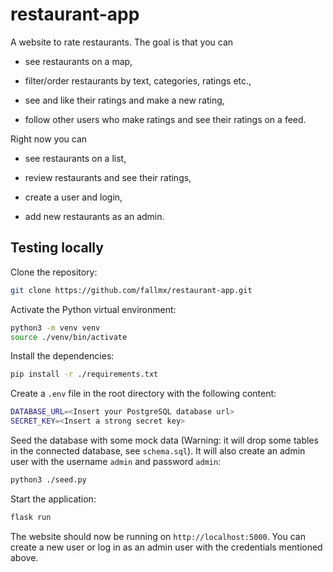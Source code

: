 # restaurant-app

A website to rate restaurants. The goal is that you can

- see restaurants on a map,

- filter/order restaurants by text, categories, ratings etc.,

- see and like their ratings and make a new rating,

- follow other users who make ratings and see their ratings on a feed.

  

Right now you can

- see restaurants on a list,

- review restaurants and see their ratings,

- create a user and login,

- add new restaurants as an admin.

## Testing locally
Clone the repository:
```bash
git clone https://github.com/fallmx/restaurant-app.git
```
Activate the Python virtual environment:
```bash
python3 -m venv venv
source ./venv/bin/activate
```
Install the dependencies:
```bash
pip install -r ./requirements.txt
```
Create a `.env` file in the root directory with the following content:
```bash
DATABASE_URL=<Insert your PostgreSQL database url>
SECRET_KEY=<Insert a strong secret key>
```
Seed the database with some mock data (Warning: it will drop some tables in the connected database, see `schema.sql`). It will also create an admin user with the username `admin` and password `admin`:
```bash
python3 ./seed.py
```
Start the application:
```bash
flask run
```
The website should now be running on `http://localhost:5000`. You can create a new user or log in as an admin user with the credentials mentioned above.
